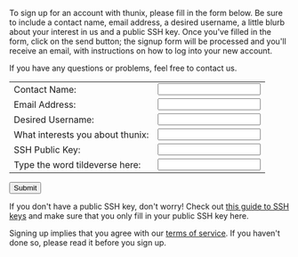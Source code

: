 To sign up for an account with thunix, please fill in the form below. Be sure to include a contact name, email address, a desired username, a little blurb about your interest in us and a public SSH key. Once you've filled in the form, click on the send button; the signup form will be processed and you'll receive an email, with instructions on how to log into your new account.

If you have any questions or problems, feel free to contact us.

<form action='/includes/signup.php'>
<table>
<tr><td>Contact Name:</td> <td><input type='text' name='contact_name'></td></tr>
<tr><td>Email Address:</td> <td> <input type='text' name='email_address'></td></tr>
<tr><td>Desired Username:</td> <td> <input type='text' name='username'></td></tr>
<tr><td>What interests you about thunix:</td> <td> <input type='textarea' name='interest'></td></tr>
<tr><td>SSH Public Key:</td> <td> <input type='textarea' name='pubkey'></td></tr>
<tr><td>Type the word tildeverse here:</td> <td> <input type='textarea' name='tv'></td></tr>
</table>
<input type='submit'>
</form>

If you don't have a public SSH key, don't worry! Check out [this guide to SSH keys](https://tilde.team/wiki/?page=ssh) and make sure that you only fill in your public SSH key here.

Signing up implies that you agree with our [terms of service](/tos). If you haven't done so, please read it before you sign up.
